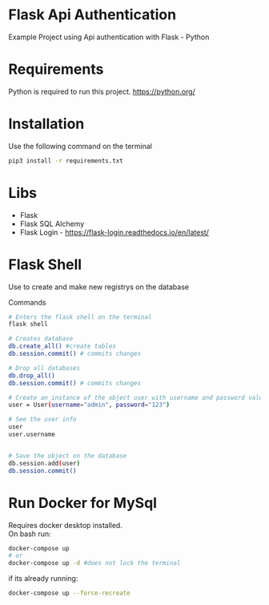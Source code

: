 # Flask Api Authentication

Example Project using Api authentication with Flask - Python

# Requirements

Python is required to run this project.
https://python.org/

# Installation

Use the following command on the terminal

```sh
pip3 install -r requirements.txt
```

# Libs

- Flask
- Flask SQL Alchemy
- Flask Login - https://flask-login.readthedocs.io/en/latest/

# Flask Shell

Use to create and make new registrys on the database

Commands

```sh
# Enters the flask shell on the terminal
flask shell

# Creates database
db.create_all() #create tables
db.session.commit() # commits changes

# Drop all databases
db.drop_all()
db.session.commit() # commits changes

# Create an instance of the object user with username and password values
user = User(username="admin", password="123")

# See the user info
user
user.username


# Save the object on the database
db.session.add(user)
db.session.commit()

```

# Run Docker for MySql

Requires docker desktop installed.\
On bash run:

```sh
docker-compose up
# or 
docker-compose up -d #does not lock the terminal
```
if its already running: 

```sh
docker-compose up --force-recreate
```